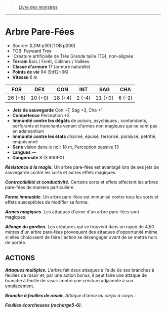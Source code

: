 ﻿> [Livre des monstres](tome_of_beasts.md)

---

# Arbre Pare-Fées

- Source: (LDM p30)(TOB p200)
- TOB: Feyward Tree
-  Créature artificielle de Très Grande taille (TG), non-alignée
- **Terrain** Bois / Forêt, Collines / Vallées
- **Classe d'armure** 17 (armure naturelle)
- **Points de vie** 94 (9d12+36)
- **Vitesse** 6 m

|FOR|DEX|CON|INT|SAG|CHA|
|---|---|---|---|---|---|
|26 (+8)|10 (+0)|18 (+4)|2 (–4)|11 (+0)|6 (–2)|

- **Jets de sauvegarde** Con +7, Sag +3, Cha +1
- **Compétence** Perception +3
- **Immunité contre les dégâts** de poison, psychiques ; contondants, perforants et tranchants venant d'armes non magiques qui ne sont pas en adamantium
- **Immunité contre les états** charmé, épuisé, terrorisé, paralysé, pétrifié, empoisonné
- **Sens** vision dans le noir 18 m, Perception passive 13
- **Langues** —
- **Dangerosité** 8 (3 900PX)

**_Résistance à la magie._** Un arbre pare-fées est avantagé lors de ses jets de sauvegarde contre les sorts et autres effets magiques.

**_Contractibilité et conductivité._** Certains sorts et effets affectent les arbres pare-fées de manière particulière.

**_Forme immuable._** Un arbre pare-fées est immunisé contre tous les sorts et effets susceptibles de modifier sa forme.

**_Armes magiques._** Les attaques d'arme d'un arbre pare-fées sont magiques.

**_Allonge du gardien._** Les créatures qui se trouvent dans un rayon de 4,50 mètres d'un arbre pare-fées provoquent des attaques d'opportunité même si elles choisissent de faire l'action se désengager avant de se mettre hors de portée.

## ACTIONS

**_Attaques multiples._** L'arbre fait deux attaques à l'aide de ses branches à feuilles de rasoir et, par une action bonus, il peut faire une attaque de branche à feuille de rasoir contre une créature adjacente à son emplacement.

**_Branche à feuilles de rasoir._** _Attaque d'arme au corps à corps :_

**_Feuilles écorcheuses (recharge5-6)._**

